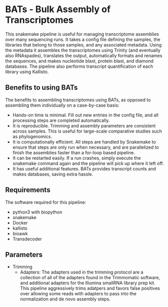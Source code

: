 # BATs - Bulk Assembly of Transcriptomes

This snakemake pipeline is useful for managing transcriptome assemblies over many sequencing runs. 
It takes a config file defining the samples, the libraries that belong to those samples, and any associated metadata. 
Using the metadata it assembles the transcriptomes using Trinity (and eventually also RNAspades), translates the output, automatically formats and renames the sequences, and makes nucleotide blast, protein blast, and diamond databases. The pipeline also performs transcript quantification of each library using Kallisto.

## Benefits to using BATs

The benefits to assembling transcriptomes using BATs, as opposed to assembling them individually on a case-by-case basis:
  - Hands-on time is minimal. Fill out new entries in the config file, and all processing steps are completed automatically.
  - It is reproducible. Trimming and assembly parameters are consistent across samples. This is useful for large-scale comparative studies such as phylogenomics.
  - It is computationally efficient. All steps are handled by Snakemake to ensure that steps are only run when necessary, and are parallelized to finish the assemblies faster than a for-loop based pipeline.
  - It can be restarted easily. If a run crashes, simply execute the snakemake command again and the pipeline will pick up where it left off.
  - It has useful additional features. BATs provides transcript counts and makes databases, saving extra hassle.

## Requirements

The software required for this pipeline:
- python3 with biopython
- snakemake
- Docker
- kallisto
- bioawk
- Transdecoder

## Parameters

- Trimming
  - Adapters: The adapters used in the trimming protocol are a collection of all of the adapters found in the Trimmomatic software, and additional adapters for the Illumina smallRNA library prep kit. This pipeline aggressively trims adatpers and favors false positives over allowing some reads with adapters to pass into the normalization and de novo assembly steps.
